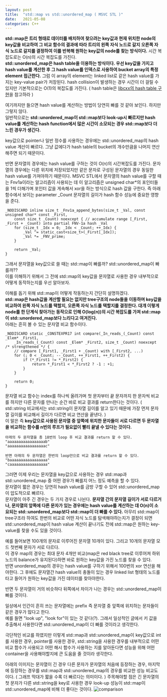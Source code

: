 ```yaml
---
layout: post
title:  "std::map vs std::unordered_map ( MSVC STL )"
date:   2021-05-08
categories: C++
---
```


**std::map은 트리 형태로 데이터를 배치하여 찾으려는 key값과 현재 위치한 node의 key값을 비교하여 그 비교 함수의 결과에 따라 트리의 왼쪽 자식 노드로 갈지 오른쪽 자식 노드로 갈지를 결정하여 이를 반복해 원하는 key값의 node를 찾는 방식이다.** 시간 복잡도로는 O(n)의 시간 복잡도를 가진다.                     
**std::unordered_map은 hash table을 이용하는 방식이다. 우선 key값을 가지고 hash value를 계산한 후 그 hash value를 인덱스로 사용하여 bucket array의 특정 element 접근한다.** 그럼 이 array의 element는 linked list로 같은 hash value를 가지는 key-value pair가 저장된다. hash collision이 발생하는 경우 시간이 더 걸릴 수 있지만 기본적으로는 O(1)의 복잡도를 가진다. ( hash table은 [libcxx의 hash table 구현](https://github.com/llvm-mirror/libcxx/blob/master/include/__hash_table_)을 참고하라 )             

여기까지만 들으면 hash value를 계산하는 방법이 당연히 빠를 것 같아 보인다. 하지만 그렇지 않다.    
일반적으로는 **std::unordered_map이 std::map보다 look-up시 빠르지만 hash value를 계산하는 hash function에서 많은 시간이 소모되는 경우 std::map보다 더 느린 경우가 생긴다.**         

key값으로 pointer나 일반 정수를 사용하는 경우에는 std::unordered_map의 hash value 계산이 빠르다. 그냥 값에다가 hash table의 bucket의 개수만큼을 나머지 연산해주면 되기 때문이다.            

반면 문자열의 경우에는 hash value를 구하는 것이 O(n)의 시간복잡도를 가진다. 문자열의 경우에는 다른 위치에 저장되었지만 같은 문자로 구성된 문자열의 경우 동일한 hash value를 가져야하기 때문이다. MSVC STL에서 문자열의 hash value를 구할 때는 Fnv1a이라는 알고리즘이 사용되는 데 이 알고리즘은 unsigned char*의 포인터들을 1씩 더해가며 포인터 값을 게속해서 xor을 하는 방식으로 hash 값을 구한다. 즉 아래 함수에서 보이는 parameter _Count 문자열의 길이가 hash 함수 성능에 중요한 영향을 준다.      
```
_NODISCARD inline size_t _Fnv1a_append_bytes(size_t _Val, const unsigned char* const _First,
    const size_t _Count) noexcept { // accumulate range [_First, _First + _Count) into partial FNV-1a hash _Val
    for (size_t _Idx = 0; _Idx < _Count; ++_Idx) {
        _Val ^= static_cast<size_t>(_First[_Idx]);
        _Val *= _FNV_prime;
    }

    return _Val;
}
``` 

그래서 문자열을 key값으로 쓸 때는 std::map이 빠를까? std::unordered_map이 빠를까??     
이를 이해하기 위해서 그 전에 std::map의 key값을 문자열로 사용한 경우 내부적으로 어떻게 동작하는지를 우선 알아보자.     

이해를 돕기 위해 std::map이 어떻게 작동하는지 간단히 설명하겠다.           
**std::map은 hash값을 계산할 필요는 없지만 tree구조의 node들을 이동하며 key값을 비교하여 왼쪽 자식 노드를 택할지, 오른쪽 자식 노드를 택할지를 결정한다. 대걔 이렇게 node를 한 단계식 찾아가는 동작으로 인해 O(log(n))의 시간 복잡도를 가져 std::map이 std::unordered_map보다 느리다고 여겨진다.**                
아래는 흔히 볼 수 있는 문자열 비교 함수이다.       
```
_NODISCARD static _CONSTEXPR17 int compare(_In_reads_(_Count) const _Elem* _First1,
    _In_reads_(_Count) const _Elem* _First2, size_t _Count) noexcept /* strengthened */ {
    // compare [_First1, _First1 + _Count) with [_First2, ...)
    for (; 0 < _Count; --_Count, ++_First1, ++_First2) {
        if (*_First1 != *_First2) {
            return *_First1 < *_First2 ? -1 : +1;
        }
    }

    return 0;
}
```
문자열 비교 함수는 index를 하나씩 올려가며 첫 문자부터 끝 문자까지 한 문자씩 비교를 하지만 다른 문자를 만나는 순간 바로 비교 결과를 return한다는 것이다. ( std::string 비교에서는 std::string이 문자열 길이를 알고 있기 때문에 가장 먼저 문자열 길이를 비교해서 길이가 다르면 비교 연산을 끝낸다. )                  
이 말은 즉 **key값으로 사용된 문자열 중 앞쪽에 위치한 문자들이 서로 다르면 두 문자열을 비교하는 함수를 n번의 루프가 필요없이 빨리 끝낼 수 있다는 것이다.**      
```
아래의 두 문자열을 총 18번의 loop 후 비교 결과를 return 할 수 있다.
"aaaaaaaaaaaaaaaaab"
"aaaaaaaaaaaaaaaaac"

반면 아래의 두 문자열은 한번의 loop만으로 비교 결과를 return 할 수 있다. 
"baaaaaaaaaaaaaaaaa"
"caaaaaaaaaaaaaaaaa"
```

그러면 이제 우리는 문자열을 key값으로 사용하는 경우 std::map과 std::unordered_map 중 어떤 경우가 빠를지 어느 정도 예측을 할 수 있다.      
문자열이 짧은 경우는 당연히 hash value를 금방 구할 수 있어 std::unordered_map이 압도적으로 빠르다.       
문자열이 아주 긴 경우는 두 가지 경우로 나뉜다. **문자열 간의 문자열 길이가 서로 다르거나, 문자열의 앞쪽에 다른 문자가 있는 경우에는 hash value를 계산하는 데 O(n)이 소요되는 std::unordered_map보다 std::map이 더 빠를 수 있다.** 아무리 std::map이 tree구조라 하여도 한번의 비교로 어떤 자식 노드를 탐색해야하는지가 결정이 되면 std::unordered_map이 hash value 계산이 끝나기도 전에 std::map은 원하는 key-value를 찾을 수도 있을 것이다.     

예를 들어보면 100개의 문자로 이루어진 문자열 10개이 있다. 그리고 10개의 문자열 모드 첫번째 문자가 서로 다르다.      
이 경우 map의 경우는 최대 문자 4개만 비교(map은 red black tree로 이루어져 하위 노드의 balance가 유지된다)하면 바로 원하는 key값을 가진 노드를 찾을 수 있다.        
반면 unordered_map의 경우는 hash value를 구하기 위해서 100번의 xor 연산을 해야한다. 그 후에도 문자열간 hash value의 충돌이 있는 경우 linked list 형태의 노드를 타고 들어가 원하는 key값을 가진 데이터를 찾아야한다.       

반면 두 문자열이 거의 비슷하다 뒤쪽에서 차이가 나는 경우는 std::unordered_map이 빠를 것이다.     

일상에서 인간이 흔히 쓰는 문자열에는 prefix 즉 문자열 중 앞쪽에 위치하는 문자들이 같은 경우가 많다고 한다.    
예를 들면 "look up", "look for"이 있는 것 같다(?). 그래서 일상적인 글에서 키 값을 추출해서 사용한다면 std::unordered_map이 더 빠를 것이라고 생각한다.

극단적인 비교를 하였지만 이렇게 std::map과 std::unordered_map이 key값으로 int를 사용한 경우, pointer를 사용한 경우, std::string을 사용한 경우를 내부적으로 어떤 비교 함수가 사용되고 어떤 해시 함수가 사용하는 지를 알아둔다면 성능을 위해 어떤 container을 사용해야할지에 큰 도움을 줄 것이라 생각한다.     

아래의 이미지는 문자열이 긴 경우 다른 문자가 문자열의 처음에 등장하는 경우, 마지막에 등장하는 경우를 std::map과 std::unordered_map의 경우를 비교한 성능 비교도이다. ( 그래프 막대가 짧을 수록 더 빠르다는 의미이다. ) 
주목해야할 점은 긴 문자열의 첫 문자가 다른 std::string을 key로 사용한 경우 look-up 성능이 std::map이 std::unordered_map에 비해 더 좋다는 것이다.
![comparison](https://user-images.githubusercontent.com/33873804/117540476-a8250900-b04a-11eb-9434-a2d5476f902b.png)
